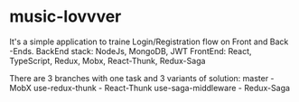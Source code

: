 # music-lovvver

It's a simple application to traine Login/Registration flow on Front and Back -Ends.
BackEnd stack: NodeJs, MongoDB, JWT
FrontEnd: React, TypeScript, Redux, Mobx, React-Thunk, Redux-Saga

There are 3 branches with one task and 3 variants of solution:
master - MobX
use-redux-thunk - React-Thunk
use-saga-middleware - Redux-Saga
